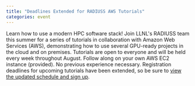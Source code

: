 ```yaml
---
title: "Deadlines Extended for RADIUSS AWS Tutorials"
categories: event
---
```


Learn how to use a modern HPC software stack! Join LLNL's RADIUSS team this summer for a series of tutorials in collaboration with Amazon Web Services (AWS), demonstrating how to use several GPU-ready projects in the cloud and on premises. Tutorials are open to everyone and will be held every week throughout August. Follow along on your own AWS EC2 instance (provided). No previous experience necessary. Registration deadlines for upcoming tutorials have been extended, so be sure to [view the updated schedule and sign up](https://software.llnl.gov/radiuss/event/2022/07/07/radiuss-on-aws/).
